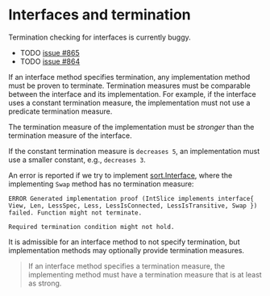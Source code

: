 # Interfaces and termination

<div class="warning">
Termination checking for interfaces is currently buggy.

- TODO [issue #865](https://github.com/viperproject/gobra/issues/865) 
- TODO [issue #864](https://github.com/viperproject/gobra/issues/865) 
</div>

If an interface method specifies termination,
any implementation method must be proven to terminate.
Termination measures must be comparable between the interface and its implementation.
For example, if the interface uses a constant termination measure, the implementation must not use a predicate termination measure.

The termination measure of the implementation must be _stronger_ than the termination measure of the interface.

If the constant termination measure is `decreases 5`, an implementation must use a smaller constant, e.g., `decreases 3`.


An error is reported if we try to implement [sort.Interface](./sort.md), where the implementing `Swap` method has no termination measure:
``` text
ERROR Generated implementation proof (IntSlice implements interface{ View, Len, LessSpec, Less, LessIsConnected, LessIsTransitive, Swap }) failed. Function might not terminate. 

Required termination condition might not hold.
```

It is admissible for an interface method to not specify termination, but implementation methods may optionally provide termination measures.


> If an interface method specifies a termination measure, the implementing method must have a termination measure that is at least as strong.
